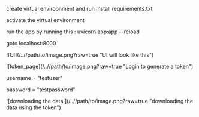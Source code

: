 create virtual enviroonment and run install requirements.txt

activate the virtual environment 

run the app by running this : uvicorn app:app --reload

goto localhost:8000

![UI](/../<branch name>/path/to/image.png?raw=true "UI will look like this")

![token_page](/../<branch name>/path/to/image.png?raw=true "Login to generate a token") 

username = "testuser"

password = "testpassword"

![downloading the data ](/../<branch name>/path/to/image.png?raw=true "downloading the data using the token") 